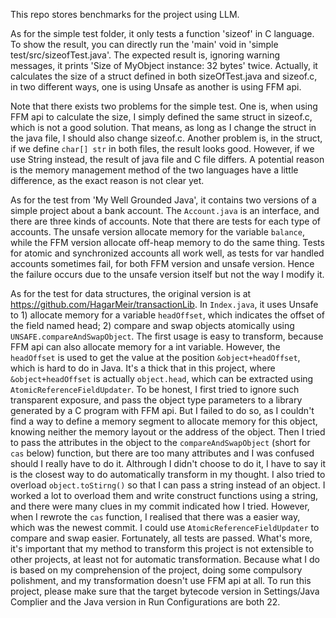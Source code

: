 This repo stores benchmarks for the project using LLM.

As for the simple test folder, it only tests a function 'sizeof' in C language. To show the result, you can directly run the 'main' void in 'simple test/src/sizeofTest.java'. The expected result is, ignoring warning messages, it prints 'Size of MyObject instance: 32 bytes' twice. Actually, it calculates the size of a struct defined in both sizeOfTest.java and sizeof.c, in two different ways, one is using Unsafe as another is using FFM api.

Note that there exists two problems for the simple test. One is, when using FFM api to calculate the size, I simply defined the same struct in sizeof.c, which is not a good solution. That means, as long as I change the struct in the java file, I should also change sizeof.c. Another problem is, in the struct, if we define ```char[] str``` in both files, the result looks good. However, if we use String instead, the result of java file and C file differs. A potential reason is the memory management method of the two languages have a little difference, as the exact reason is not clear yet.

As for the test from 'My Well Grounded Java', it contains two versions of a simple project about a bank account. The ```Account.java``` is an interface, and there are three kinds of accounts. Note that there are tests for each type of accounts. The unsafe version allocate memory for the variable ```balance```, while the FFM version allocate off-heap memory to do the same thing. Tests for atomic and synchronized accounts all work well, as tests for var handled accounts sometimes fail, for both FFM version and unsafe version. Hence the failure occurs due to the unsafe version itself but not the way I modify it.

As for the test for data structures, the original version is at https://github.com/HagarMeir/transactionLib. In ```Index.java```, it uses Unsafe to 1) allocate memory for a variable ```headOffset```, which indicates the offset of the field named head; 2) compare and swap objects atomically using ```UNSAFE.compareAndSwapObject```. The first usage is easy to transform, because FFM api can also allocate memory for a int variable. However, the ```headOffset``` is used to get the value at the position ```&object+headOffset```, which is hard to do in Java. It's a thick that in this project, where ```&object+headOffset``` is actually ```object.head```, which can be extracted using ```AtomicReferenceFieldUpdater```. To be honest, I first tried to ignore such transparent exposure, and pass the object type parameters to a library generated by a C program with FFM api. But I failed to do so, as I couldn't find a way to define a memory segment to allocate memory for this object, knowing neither the memory layout or the address of the object. Then I tried to pass the attributes in the object to the ```compareAndSwapObject``` (short for ```cas``` below) function, but there are too many attributes and I was confused should I really have to do it. Althrough I didn't choose to do it, I have to say it is the closest way to do automatically transform in my thought. I also tried to overload ```object.toStirng()``` so that I can pass a string instead of an object. I worked a lot to overload them and write construct functions using a string, and there were many clues in my commit indicated how I tried. However, when I rewrote the ```cas``` function, I realised that there was a easier way, which was the newest commit. I could use ```AtomicReferenceFieldUpdater``` to compare and swap easier. Fortunately, all tests are passed. What's more, it's important that my method to transform this project is not extensible to other projects, at least not for automatic transformation. Because what I do is based on my comprehension of the project, doing some compulsory polishment, and my transformation doesn't use FFM api at all. To run this project, please make sure that the target bytecode version in Settings/Java Complier and the Java version in Run Configurations are both 22.